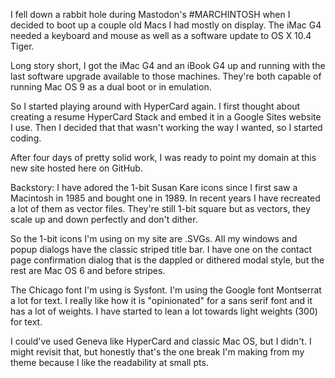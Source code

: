 I fell down a rabbit hole during Mastodon's #MARCHINTOSH when I decided to boot up a couple old Macs I had mostly on display. The iMac G4 needed a keyboard and mouse as well as a software update to OS X 10.4 Tiger.

Long story short, I got the iMac G4 and an iBook G4 up and running with the last software upgrade available to those machines. They're both capable of running Mac OS 9 as a dual boot or in emulation. 

So I started playing around with HyperCard again. I first thought about creating a resume HyperCard Stack and embed it in a Google Sites website I use. Then I decided that that wasn't working the way I wanted, so I started coding.

After four days of pretty solid work, I was ready to point my domain at this new site hosted here on GitHub.

Backstory: I have adored the 1-bit Susan Kare icons since I first saw a Macintosh in 1985 and bought one in 1989. In recent years I have recreated a lot of them as vector files. They're still 1-bit square but as vectors, they scale up and down perfectly and don't dither.

So the 1-bit icons I'm using on my site are .SVGs. All my windows and popup dialogs have the classic striped title bar. I have one on the contact page confirmation dialog that is the dappled or dithered modal style, but the rest are Mac OS 6 and before stripes.

The Chicago font I'm using is Sysfont. I'm using the Google font Montserrat a lot for text. I really like how it is "opinionated" for a sans serif font and it has a lot of weights. I have started to lean a lot towards light weights (300) for text.

I could've used Geneva like HyperCard and classic Mac OS, but I didn't. I might revisit that, but honestly that's the one break I'm making from my theme because I like the readability at small pts.

